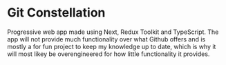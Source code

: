 # Git Constellation

Progressive web app made using Next, Redux Toolkit and TypeScript. The app will not provide much functionality over what Github offers and is mostly a for fun project to keep my knowledge up to date, which is why it will most likey be overengineered for how little functionality it provides.
